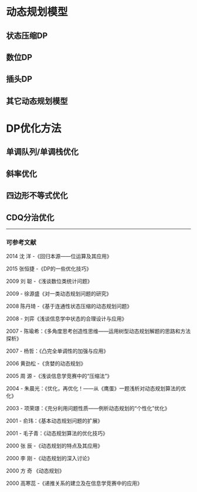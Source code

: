 # 动态规划模型

## 状态压缩DP

## 数位DP

## 插头DP

## 其它动态规划模型

# DP优化方法

## 单调队列/单调栈优化

## 斜率优化

## 四边形不等式优化

## CDQ分治优化

***

### 可参考文献

2014 沈  洋 -《回归本源——位运算及其应用》

2015 张恒捷 -《DP的一些优化技巧》

2009 刘  聪 -《浅谈数位类统计问题》

2009 - 徐源盛《对一类动态规划问题的研究》

2008 陈丹琦 -《基于连通性状态压缩的动态规划问题》

2008 - 刘弈《浅谈信息学中状态的合理设计与应用》

2007 - 陈瑜希：《多角度思考创造性思维——运用树型动态规划解题的思路和方法探析》

2007 - 杨哲：《凸完全单调性的加强与应用》

2006 黄劲松 -《贪婪的动态规划》

2005 周  源 -《浅谈信息学竞赛中的“压缩法”》

2004 - 朱晨光：《优化，再优化！——从《鹰蛋》一题浅析对动态规划算法的优化》

2003 - 项荣璟：《充分利用问题性质——例析动态规划的“个性化”优化》

2001 - 俞玮：《基本动态规划问题的扩展》

2001 - 毛子青：《动态规划算法的优化技巧》

2000 张  辰 -《动态规划的特点及其应用》

2000 李  刚 -《动态规划的深入讨论》

2000 方  奇 《动态规划》

2000 高寒蕊 -《递推关系的建立及在信息学竞赛中的应用》

